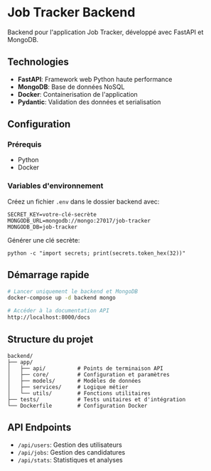 # Job Tracker Backend

Backend pour l'application Job Tracker, développé avec FastAPI et MongoDB.

## Technologies

- **FastAPI**: Framework web Python haute performance
- **MongoDB**: Base de données NoSQL
- **Docker**: Containerisation de l'application
- **Pydantic**: Validation des données et serialisation

## Configuration

### Prérequis
- Python
- Docker

### Variables d'environnement
Créez un fichier `.env` dans le dossier backend avec:

```
SECRET_KEY=votre-clé-secrète
MONGODB_URL=mongodb://mongo:27017/job-tracker
MONGODB_DB=job-tracker
```

Générer une clé secrète:
```
python -c "import secrets; print(secrets.token_hex(32))"
```

## Démarrage rapide

```bash
# Lancer uniquement le backend et MongoDB
docker-compose up -d backend mongo

# Accéder à la documentation API
http://localhost:8000/docs
```

## Structure du projet

```
backend/
├── app/
│   ├── api/          # Points de terminaison API
│   ├── core/         # Configuration et paramètres
│   ├── models/       # Modèles de données
│   ├── services/     # Logique métier
│   └── utils/        # Fonctions utilitaires
├── tests/            # Tests unitaires et d'intégration
└── Dockerfile        # Configuration Docker
```

## API Endpoints

- `/api/users`: Gestion des utilisateurs
- `/api/jobs`: Gestion des candidatures
- `/api/stats`: Statistiques et analyses


